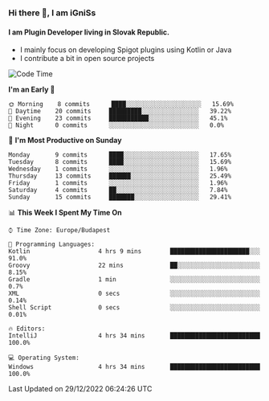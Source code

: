 ### Hi there 👋, I am iGniSs

#### I am Plugin Developer living in Slovak Republic.
- I mainly focus on developing Spigot plugins using Kotlin or Java
- I contribute a bit in open source projects

<!--START_SECTION:waka-->
![Code Time](http://img.shields.io/badge/Code%20Time-998%20hrs%2016%20mins-blue)

**I'm an Early 🐤** 

```text
🌞 Morning    8 commits      ████░░░░░░░░░░░░░░░░░░░░░   15.69% 
🌆 Daytime    20 commits     █████████░░░░░░░░░░░░░░░░   39.22% 
🌃 Evening    23 commits     ███████████░░░░░░░░░░░░░░   45.1% 
🌙 Night      0 commits      ░░░░░░░░░░░░░░░░░░░░░░░░░   0.0%

```
📅 **I'm Most Productive on Sunday** 

```text
Monday       9 commits      ████░░░░░░░░░░░░░░░░░░░░░   17.65% 
Tuesday      8 commits      ████░░░░░░░░░░░░░░░░░░░░░   15.69% 
Wednesday    1 commits      ░░░░░░░░░░░░░░░░░░░░░░░░░   1.96% 
Thursday     13 commits     ██████░░░░░░░░░░░░░░░░░░░   25.49% 
Friday       1 commits      ░░░░░░░░░░░░░░░░░░░░░░░░░   1.96% 
Saturday     4 commits      ██░░░░░░░░░░░░░░░░░░░░░░░   7.84% 
Sunday       15 commits     ███████░░░░░░░░░░░░░░░░░░   29.41%

```


📊 **This Week I Spent My Time On** 

```text
⌚︎ Time Zone: Europe/Budapest

💬 Programming Languages: 
Kotlin                   4 hrs 9 mins        ██████████████████████░░░   91.0% 
Groovy                   22 mins             ██░░░░░░░░░░░░░░░░░░░░░░░   8.15% 
Gradle                   1 min               ░░░░░░░░░░░░░░░░░░░░░░░░░   0.7% 
XML                      0 secs              ░░░░░░░░░░░░░░░░░░░░░░░░░   0.14% 
Shell Script             0 secs              ░░░░░░░░░░░░░░░░░░░░░░░░░   0.01%

🔥 Editors: 
IntelliJ                 4 hrs 34 mins       █████████████████████████   100.0%

💻 Operating System: 
Windows                  4 hrs 34 mins       █████████████████████████   100.0%

```


 Last Updated on 29/12/2022 06:24:26 UTC
<!--END_SECTION:waka-->